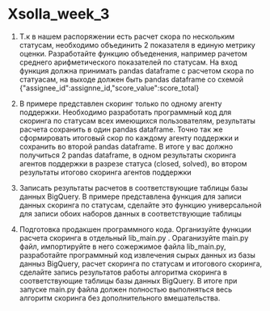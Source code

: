 # Xsolla_week_3

1. Т.к в нашем распоряжении есть расчет скора по нескольким статусам, необходимо объединить 2 показателя в единую метрику оценки. Разработайте функцию объеденения, например рачетом среднего арифметического показателей по статусам. На вход функция должна принимать pandas dataframe с расчетом скора по статуасам, на выходе должен быть pandas dataframe со схемой {"assignee_id":assignne_id,"score_value":score_total}

2. В примере представлен скоринг только по одному агенту поддержки. Необходимо разработать программный код для скоринга по статусам всех имеющихся пользователям, результаты расчета сохранить в один pandas dataframe. Точно так же сформировать итоговый скор по каждому агенту поддержки и сохранить во второй pandas dataframe. В итоге у вас должно получиться 2 pandas dataframe, в одном результаты скоринга агентов поддержки в разрезе статуса (closed, solved), во втором результаты итогово скоринга агентов поддержки

3. Записать результаты расчетов в соответствующие таблицы базы данных BigQuery. В примере представлена функция для записи данных скоринга по статусам, сделайте это функцию универсальной для записи обоих наборов данных в соответствующие таблицы

4. Подготовка продакшен программного кода. Организуйте функции расчета скоринга в отдельный lib_main.py . Ораганизуйте main.py файл, импортируйте в него сожержимое файла lib_main.py, разработайте программный код извлечения сырых данных из базы данныз BigQuery, расчет скоринга по статусам и итогового скоринга, сделайте запись результатов работы алгоритма скоринга в соответствующие таблицы базы данных BigQuery. В итоге при запуске main.py файла должен полностью выполняться весь алгоритм скоринга без дополнительного вмешательства.
